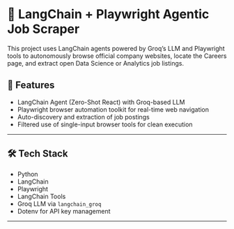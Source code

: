 # 🧠 LangChain + Playwright Agentic Job Scraper

This project uses LangChain agents powered by Groq’s LLM and Playwright tools to autonomously browse official company websites, locate the Careers page, and extract open Data Science or Analytics job listings.

## 🚀 Features

- LangChain Agent (Zero-Shot React) with Groq-based LLM
- Playwright browser automation toolkit for real-time web navigation
- Auto-discovery and extraction of job postings
- Filtered use of single-input browser tools for clean execution

---

## 🛠️ Tech Stack

- Python
- LangChain
- Playwright
- LangChain Tools
- Groq LLM via `langchain_groq`
- Dotenv for API key management

---


